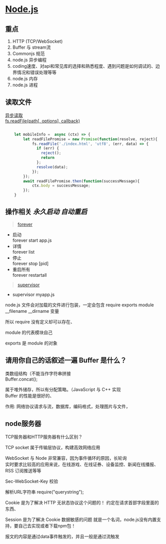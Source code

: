 # [Node.js](http://nodejs.cn/api/)

## 重点
1. HTTP (TCP/WebSocket)  
2. Buffer 与 stream流
3. Commonjs 规范  
4. node.js 异步编程
5. coding速度、对api和常见库的选择和熟悉程度、遇到问题是如何调试的、边界情况和错误处理等等
6. node.js 内存   
7. node.js 进程  

## <div id="00">读取文件</div>
[异步读取 <br> fs.readFile(path[, options], callback) ](http://nodejs.cn/api/fs.html#fs_fs_readfile_path_options_callback)


```JavaScript

	let mobileInfo =  async (ctx) => {
		let readFilePromise = new Promise(function(resolve, reject){
			fs.readFile('./index.html', 'utf8', (err, data) => {
			  if (err) {
				reject();
				return
			  };
			  resolve(data);
			});
		});
		await readFilePromise.then(function(successMessage){
			ctx.body = successMessage;
		});
	}

```


## <div id="01">操作相关 *永久启动 自动重启*</div>

> [forever](https://github.com/foreverjs/forever)

* 启动<br>forever start app.js
* 详情<br>forever list
* 停止<br>forever stop [pid]
* 重启所有<br>forever restartall

> [supervisor](https://github.com/petruisfan/node-supervisor)

*  supervisor myapp.js

node.js 文件会对加载的文件进行包装，一定会包含 require exports module __filename __dirname 变量  

所以 require 没有定义却可以存在、  

module 的代表模块自己

exports 是 module 的对象

## 请用你自己的话叙述一遍 Buffer 是什么？

类数组结构<buffer d3 e1 r2 r5>（不能当作字符串拼接  
Buffer.concat();  

属于堆外储存，所以有分配策略。（JavaScript 与 C++ 实现  
Buffer 的性能是很好的、  

作用: 网络协议请求与流，数据库，编码格式，处理图片与文件，  

## node服务器
TCP服务器和HTTP服务器有什么区别？  

TCP socket 属于传输层协议，构建高效网络应用  

WebSocket 与 Node 非常兼容，因为事件循环的原因，长轮询  
实时要求比较高的应用来说，在线游戏、在线证券、设备监控、新闻在线播报、RSS 订阅推送等等  

Sec-WebSocket-Key 校验

解析URL字符串 require("querystring");

Cookie 是为了解决 HTTP 无状态协议这个问题的！
约定在请求首部字段里面的东西、

Session 是为了解决 Cookie 数据敏感的问题
就是一个名词，node.js没有内置支持，要自己去实现或者下载npm包！

报文的内容是通过data事件触发的，并且一般是通过流触发












